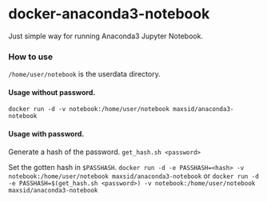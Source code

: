 # docker-anaconda3-notebook
Just simple way for running Anaconda3 Jupyter Notebook.

### How to use
`/home/user/notebook` is the userdata directory.

#### Usage without password.
`docker run -d -v notebook:/home/user/notebook maxsid/anaconda3-notebook`

#### Usage with password.
Generate a hash of the password.
`get_hash.sh <password>`

Set the gotten hash in `$PASSHASH`.
`docker run -d -e PASSHASH=<hash> -v notebook:/home/user/notebook maxsid/anaconda3-notebook`
or
`docker run -d -e PASSHASH=$(get_hash.sh <password>) -v notebook:/home/user/notebook maxsid/anaconda3-notebook`
